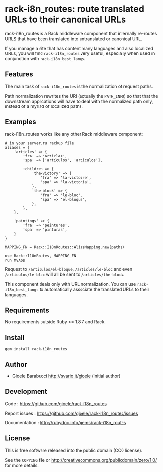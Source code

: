 rack-i8n_routes: route translated URLs to their canonical URLs
==============================================================

rack-i18n_routes is a Rack middleware component that internally re-routes URLS
that have been translated into untranslated or canonical URL.

If you manage a site that has content many languages and also localized URLs,
you will find `rack-i18n_routes` very useful, especially when used in
conjunction with `rack-i18n_best_langs`.


Features
--------

The main task of `rack-i18n_routes` is the normalization of request paths.

Path normalization rewrites the URI (actually the `PATH_INFO`) so that that the
downstream applications will have to deal with the normalized path only, instead
of a myriad of localized paths.


Examples
--------

rack-i18n_routes works like any other Rack middleware component:

    # in your server.ru rackup file
    aliases = {
        'articles' => {
            'fra' => 'articles',
            'spa' => ['artículos', 'articulos'],

            :children => {
                'the-victory' => {
                    'fra' => 'la-victoire',
                    'spa' => 'la-victoria',
                },
                'the-block' => {
                    'fra' => 'le-bloc',
                    'spa' => 'el-bloque',
                },
            },
        },

        'paintings' => {
            'fra' => 'peintures',
            'spa' => 'pinturas',
        }
    }

    MAPPING_FN = Rack::I18nRoutes::AliasMapping.new(paths)

    use Rack::I18nRoutes, MAPPING_FN
    run MyApp

Request to `/articulos/el-bloque`, `/articles/le-bloc` and even
`/articulos/le-bloc` will all be sent to `/articles/the-block`.

This component deals only with URL normalization. You can use
`rack-i18n_best_langs` to automatically associate the translated URLs to their
languages.


Requirements
------------

No requirements outside Ruby >= 1.8.7 and Rack.


Install
-------

    gem install rack-i18n_routes


Author
------

* Gioele Barabucci <http://svario.it/gioele> (initial author)


Development
-----------

Code
: <https://github.com/gioele/rack-i18n_routes>

Report issues
: <https://github.com/gioele/rack-i18n_routes/issues>

Documentation
: <http://rubydoc.info/gems/rack-i18n_routes>


License
-------

This is free software released into the public domain (CC0 license).

See the `COPYING` file or <http://creativecommons.org/publicdomain/zero/1.0/>
for more details.
